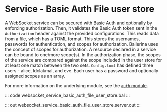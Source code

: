 # Service - Basic Auth File user store

A WebSocket service can be secured with Basic Auth and optionally by enforcing authorization. 
Then, it validates the Basic Auth token sent in the `Authorization` header against the provided configurations. 
This reads data from a file, which has a TOML format. This stores the usernames, passwords
for authentication, and scopes for authorization.
Ballerina uses the concept of scopes for authorization. A resource declared in a service can be
bound to one/more scope(s).
In the authorization phase, the scopes of the service are compared against the scope included in 
the user store for at least one match between the two sets.
`Config.toml` has defined three users - alice, ldclakmal, and eve. Each user has a password and 
optionally assigned scopes as an array.

For more information on the underlying module, see the [`auth` module](https://docs.central.ballerina.io/ballerina/auth/latest/).

::: code websocket_service_basic_auth_file_user_store.bal :::

::: out websocket_service_basic_auth_file_user_store.server.out :::